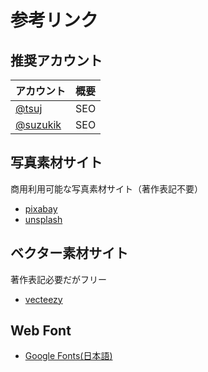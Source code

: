 # 参考リンク

## 推奨アカウント

| アカウント | 概要 |
| --- | --- |
| [@tsuj](https://twitter.com/tsuj) | SEO |
| [@suzukik](https://twitter.com/suzukik) | SEO |

## 写真素材サイト

商用利用可能な写真素材サイト（著作表記不要）

* [pixabay](https://pixabay.com/ja/)
* [unsplash](https://unsplash.com/)

## ベクター素材サイト

著作表記必要だがフリー

* [vecteezy](https://www.vecteezy.com/)

## Web Font

* [Google Fonts\(日本語\)](https://googlefonts.github.io/japanese/)

